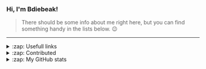 ### Hi, I'm Bdiebeak!
> There should be some info about me right here, but you can find something handy in the lists below. :wink:
---
<details>
  <summary>:zap: Usefull links</summary>
  <a href="https://www.linkedin.com/in/vladislav-kapystinsky-166942231/">
    <img alt="LinkedIn Badge" src="https://img.shields.io/badge/LinkedIn-0077B5?style=for-the-badge&logo=linkedin&logoColor=white"/>
  </a>
  <a href="https://bdiebeak.itch.io/">
    <img alt="ItchIo Badge" src="https://img.shields.io/badge/Itch.io-E4405F?style=for-the-badge&logo=itch.io&logoColor=white"/>
  </a>
</details>

<details>
  <summary>:zap: Contributed</summary>  
  <ul>
    <li>
      <a href="https://elysium.today/">
        Elysium VR
      </a>
    </li>
    <li>
      <a href="https://wadality.com/">
        Wadality
      </a>
    </li> 
    <li>
      <a href="https://dino-wars.com/">
        DinoWars
      </a>
    </li>
  </ul>
</details>

<details>
  <summary>:zap: My GitHub stats</summary>
  <img align="center" alt="Bdiebeak's GitHub Stats All" src="https://github-readme-stats.vercel.app/api?username=Bdiebeak&theme=dracula&show_icons=true&hide_border=true" />
  <img align="center" alt="Bdiebeak's GitHub Stats Streak" src="https://github-readme-streak-stats.herokuapp.com?user=Bdiebeak&theme=dracula&hide_border=true&date_format=M%20j%5B%2C%20Y%5D" />
</details>

<!--
**Bdiebeak/Bdiebeak** is a ✨ _special_ ✨ repository because its `README.md` (this file) appears on your GitHub profile.

Here are some ideas to get you started:

- 🔭 I’m currently working on ...
- 🌱 I’m currently learning ...
- 👯 I’m looking to collaborate on ...
- 🤔 I’m looking for help with ...
- 💬 Ask me about ...
- 📫 How to reach me: ...
- 😄 Pronouns: ...
- ⚡ Fun fact: ...
-->
